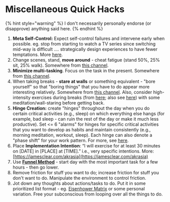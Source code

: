 # Miscellaneous Quick Hacks

{% hint style="warning" %}
I don't necessarily personally endorse (or disapprove) anything said here.
{% endhint %}

1. **Meta Self-Control:**  Expect self-control failures and intervene early when possible. eg. stop from starting to watch a TV series since switching mid-way is difficult …. strategically design experiences to have fewer temptations. More [here](https://riikkaiivanainen.medium.com/the-secret-life-of-people-with-high-self-control-its-easier-than-you-think-7dd26fb5282c).
2. Change scenes, stand, **move around** - cheat fatigue (stand 50%, 25% sit, 25% walk). Somewhere from [this channel](https://www.youtube.com/@riandoris).
3. **Minimize multi-tasking**. Focus on the task in the present. Somewhere from [this channel](https://www.youtube.com/@riandoris).
4. When taking breaks - **stare at walls** or something equivalent - "bore yourself" so that "boring things" that you have to do appear more interesting relatively. Somewhere from [this channel](https://www.youtube.com/@riandoris). Also, consider high-intensity exercises during breaks (from [here](https://www.youtube.com/watch?v=\_7vM5wEUz\_s); also see [here](https://www.ncbi.nlm.nih.gov/pmc/articles/PMC9189701/)) with some meditation/wall-staring before getting back.
5. **Hinge Creation:** create "hinges" throughout the day when you do certain critical activities (e.g., sleep) on which everything else hangs  (for example, bad sleep - can ruin the rest of the day or make it much less productive). Set <= 6 "alarms" for hinges for specific critical activities that you want to develop as habits and maintain consistently (e.g., morning meditation, workout, sleep). Each hinge can also denote a "phase shift" for your work pattern. For more, see [here](https://www.youtube.com/watch?v=hApnn1vnWi0).
6. Place **Implementation Intention**: “I will exercise for at least 30 minutes on \[DATE] in \[PLACE] at \[TIME].” i.e., very specific intentions. More: [https://jamesclear.com/akrasia](https://jamesclear.com/akrasia)
7. Use [**Funnel Method**](https://www.youtube.com/watch?v=\_7vM5wEUz\_s) - start day with the most important task for a few hours - then go lower.&#x20;
8. Remove friction for stuff you want to do; increase friction for stuff you don't want to do. Manipulate the environment to control friction.
9. Jot down any thoughts about actions/tasks to do. Put it in some prioritized list format - eg. [Eisenhower Matrix](https://asana.com/resources/eisenhower-matrix) or some personal variation. Free your subconscious from looping over all the things to do.&#x20;

